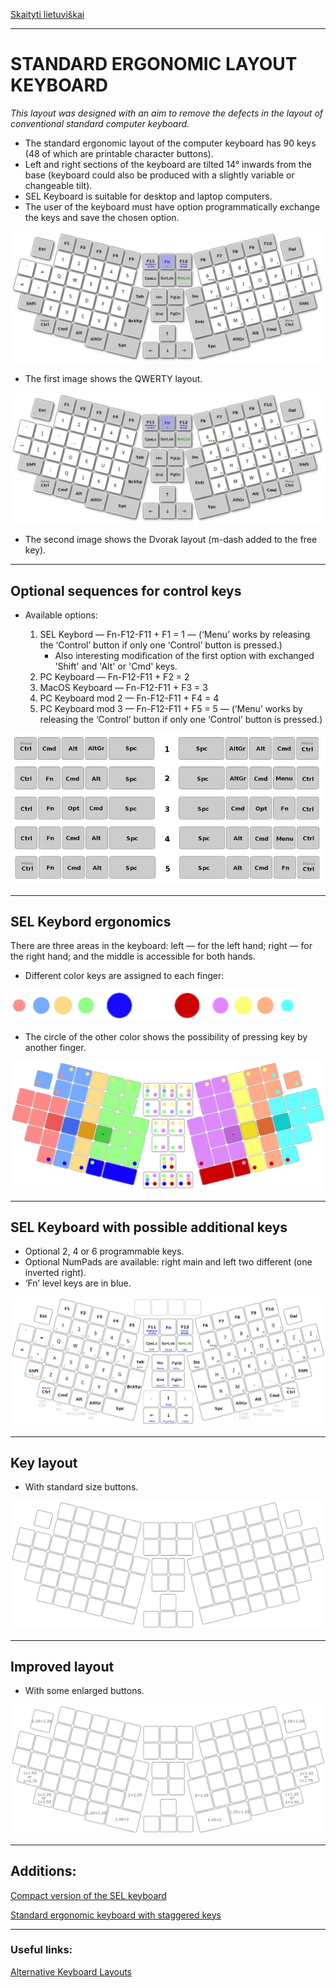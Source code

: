 [Skaityti lietuviškai](SKAITYK.md)

-----------------------------------
# STANDARD ERGONOMIC LAYOUT KEYBOARD

_This layout was designed with an aim to remove the defects in the layout of conventional standard computer keyboard._

+ The standard ergonomic layout of the computer keyboard has 90 keys (48 of which are printable character buttons).
+ Left and right sections of the keyboard are tilted 14° inwards from the base (keyboard could also be produced with a slightly variable or changeable tilt).
+ SEL Keyboard is suitable for desktop and laptop computers.
+ The user of the keyboard must have option programmatically exchange the keys and save the chosen option.


![SEL Keyboard QWERTY](img/sel.png)

+ The first image shows the QWERTY layout.

![SEL Keyboard Dvorak](img/sel_dvorak.png)

+ The second image shows the Dvorak layout (m-dash added to the free key).


-----------------------------------------------
## Optional sequences for control keys

+ Available options:

  1. SEL Keybord — Fn-F12-F11 + F1 = 1 — (‘Menu’ works by releasing the ‘Control’ button if only one ‘Control’ button is pressed.)
     +  Also interesting modification of the first option with exchanged 'Shift' and 'Alt' or 'Cmd' keys.
  2. PC Keyboard — Fn-F12-F11 + F2 = 2
  3. MacOS Keyboard — Fn-F12-F11 + F3 = 3
  4. PC Keyboard mod 2 — Fn-F12-F11 + F4 = 4
  5. PC Keyboard mod 3 — Fn-F12-F11 + F5 = 5 — (‘Menu’ works by releasing the ‘Control’ button if only one ‘Control’ button is pressed.)

![SEL Control layout](img/vald.png)

-----------------------------------------------
## SEL Keybord ergonomics

There are three areas in the keyboard: left — for the left hand; right — for the right hand; and the middle is accessible for both hands.

+ Different color keys are assigned to each finger:

![Assigned finger colors](img/prst.png)

+ The circle of the other color shows the possibility of pressing key by another finger.

![SEL Keyboard ergonomics](img/sel_ergonomics.png)

-----------------------------------------------
## SEL Keyboard with possible additional keys

+ Optional 2, 4 or 6 programmable keys.
+ Optional NumPads are available: right main and left two different (one inverted right).
+ ‘Fn’ level keys are in blue.

![SEL Keyboard full](img/sel_full.png)

-----------------------------------------------
## Key layout

+ With standard size buttons.

![SEL Keyboard basic](img/sel_basic.png)

-----------------------------------------------
## Improved layout

+ With some enlarged buttons.

![SEL Keyboard enhanced ergonomics](img/sel_enhanced.png)

-----------------------------------------------

## Additions:

[Compact version of the SEL keyboard](compact_sel.md)

[Standard ergonomic keyboard with staggered keys](staggered_sel.md)


-----------------------------------------------


### Useful links:

[Alternative Keyboard Layouts](http://xahlee.info/kbd/dvorak_and_all_keyboard_layouts.html)
